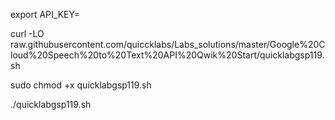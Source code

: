 export API_KEY=

curl -LO raw.githubusercontent.com/quiccklabs/Labs_solutions/master/Google%20Cloud%20Speech%20to%20Text%20API%20Qwik%20Start/quicklabgsp119.sh

sudo chmod +x quicklabgsp119.sh

./quicklabgsp119.sh
